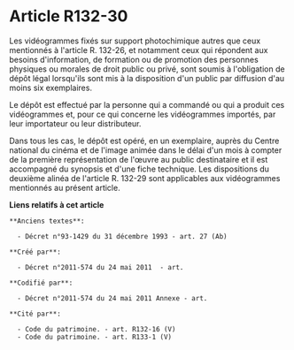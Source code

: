 # Article R132-30

Les vidéogrammes fixés sur support photochimique autres que ceux mentionnés à l'article R. 132-26, et notamment ceux qui
répondent aux besoins d'information, de formation ou de promotion des personnes physiques ou morales de droit public ou
privé, sont soumis à l'obligation de dépôt légal lorsqu'ils sont mis à la disposition d'un public par diffusion d'au moins
six exemplaires.

Le dépôt est effectué par la personne qui a commandé ou qui a produit ces vidéogrammes et, pour ce qui concerne les
vidéogrammes importés, par leur importateur ou leur distributeur.

Dans tous les cas, le dépôt est opéré, en un exemplaire, auprès du Centre national du cinéma et de l'image animée dans le
délai d'un mois à compter de la première représentation de l'œuvre au public destinataire et il est accompagné du synopsis et
d'une fiche technique. Les dispositions du deuxième alinéa de l'article R. 132-29 sont applicables aux vidéogrammes
mentionnés au présent article.

**Liens relatifs à cet article**

	**Anciens textes**:

	  - Décret n°93-1429 du 31 décembre 1993 - art. 27 (Ab)

	**Créé par**:

	  - Décret n°2011-574 du 24 mai 2011  - art.

	**Codifié par**:

	  - Décret n°2011-574 du 24 mai 2011 Annexe - art.

	**Cité par**:

	  - Code du patrimoine. - art. R132-16 (V)
	  - Code du patrimoine. - art. R133-1 (V)
